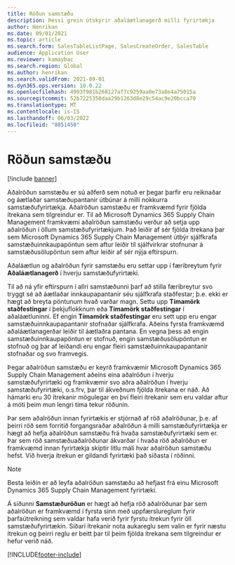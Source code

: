 ```yaml
---
title: Röðun samstæðu
description: Þessi grein útskýrir aðaláætlanagerð milli fyrirtækja
author: Henrikan
ms.date: 09/01/2021
ms.topic: article
ms.search.form: SalesTableListPage, SalesCreateOrder, SalesTable
audience: Application User
ms.reviewer: kamaybac
ms.search.region: Global
ms.author: henrikan
ms.search.validFrom: 2021-09-01
ms.dyn365.ops.version: 10.0.22
ms.openlocfilehash: 4993f981b268127af7c9259aa0e73a8e4a75015a
ms.sourcegitcommit: 52b7225350daa29b1263d8e29c54ac9e20bcca70
ms.translationtype: MT
ms.contentlocale: is-IS
ms.lasthandoff: 06/03/2022
ms.locfileid: "8851450"
---
```

# <a name="intercompany-master-scheduling"></a>Röðun samstæðu

[!include [banner](../../includes/banner.md)]

Aðalröðun samstæðu er sú aðferð sem notuð er þegar þarfir eru reiknaðar og áætlaðar samstæðupantanir útbúnar á milli nokkurra samstæðufyrirtækja. Aðalröðun samstæðu er framkvæmd fyrir fjölda ítrekana sem tilgreindur er. Til að Microsoft Dynamics 365 Supply Chain Management framkvæmi aðalröðun samstæðu verður að setja upp aðalröðun í öllum samstæðufyrirtækjum. Það leiðir af sér fjölda ítrekana þar sem Microsoft Dynamics 365 Supply Chain Management útbýr sjálfkrafa samstæðuinnkaupapöntun sem aftur leiðir til sjálfvirkrar stofnunar á samstæðusölupöntun sem aftur leiðir af sér nýja eftirspurn.

Aðaláætlun og aðalröðun fyrir samstæðu eru settar upp í færibreytum fyrir **Aðaláætlanagerð** í hverju samstæðufyrirtæki.

Til að ná yfir eftirspurn í allri samstæðunni þarf að stilla færibreytur svo tryggt sé að áætlaðar innkaupapantanir séu sjálfkrafa staðfestar; þ.e. ekki er hægt að breyta pöntunum hvað varðar magn. Settu upp **Tímamörk staðfestingar** í þekjuflokknum eða **Tímamörk staðfestingar** í aðaláætluninni. Ef engin **Tímamörk staðfestingar** eru sett upp eru engar samstæðuinnkaupapantanir stofnaðar sjálfkrafa. Aðeins fyrsta framkvæmd aðaláætlanagerðar leiðir til áætlaðra pantana. En vegna þess að engin samstæðuinnkaupapöntun er stofnuð, engin samstæðusölupöntun er stofnuð og þar af leiðandi eru engar fleiri samstæðuinnkaupapantanir stofnaðar og svo framvegis.

Þegar aðalröðun samstæðu er keyrð framkvæmir Microsoft Dynamics 365 Supply Chain Management aðeins eina aðalröðun í hverju samstæðufyrirtæki og framkvæmir svo aðra aðalröðun í hverju samstæðufyrirtæki, o.s.frv, þar til ákveðnum fjölda ítrekana er náð. Að hámarki eru 30 ítrekanir mögulegar en því fleiri ítrekanir sem eru valdar aftur á móti þeim mun lengri tíma tekur röðunin.

Þar sem aðalröðun innan fyrirtækis er stjórnað af röð aðalröðunar, þ.e. af þeirri röð sem forritið forgangsraðar aðalröðun á milli samstæðufyrirtækja er hægt að hefja aðalröðun samstæðu frá hvaða samstæðufyrirtæki sem er. Þar sem röð samstæðuaðalröðunar ákvarðar í hvaða röð aðalröðun er framkvæmd innan fyrirtækja skiptir litlu máli hvar aðalröðun samstæðu hefst. Við hverja ítrekun er gildandi fyrirtæki það síðasta í röðinni.

> [!NOTE]
> Besta leiðin er að leyfa aðalröðun samstæðu að hefjast frá einu Microsoft Dynamics 365 Supply Chain Management fyrirtæki.

Á síðunni **Samstæðuröðun** er hægt að hefja röð aðalröðunar þar sem aðalröðun er framkvæmd í fyrsta sinn með uppfærslureglum fyrir þarfaútreikning sem valdar hafa verið fyrir fyrstu ítrekun fyrir öll samstæðufyrirtækin. Síðari ítrekanir nota aukareglu sem valin er fyrir næstu ítrekun og þeirri reglu er beitt þar til þeim fjölda ítrekana sem tilgreindur er hefur verið náð.

[!INCLUDE[footer-include](../../includes/footer-banner.md)]
